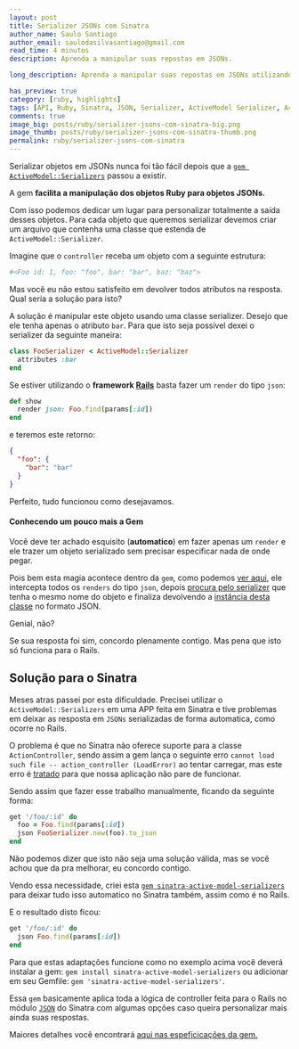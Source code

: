 ```yaml
---
layout: post
title: Serializer JSONs com Sinatra
author_name: Saulo Santiago
author_email: saulodasilvasantiago@gmail.com
read_time: 4 minutos
description: Aprenda a manipular suas repostas em JSONs.

long_description: Aprenda a manipular suas repostas em JSONs utilizando Rails ou Sinatra ambos de maneiras automaticas. Basicamente você precisa da gem <a href='https://github.com/SauloSilva/sinatra-active-model-serializers/https://github.com/rails-api/active_model_serializers' target='_blank'>active-model-serializers</a> para o Rails e da gem <a href='https://github.com/SauloSilva/sinatra-active-model-serializers/' target='_blank'>sinatra-active-model-serializers.</a> para o sinatra.

has_preview: true
category: [ruby, highlights]
tags: [API, Ruby, Sinatra, JSON, Serializer, ActiveModel Serializer, ActiveModelSerializer]
comments: true
image_big: posts/ruby/serializer-jsons-com-sinatra-big.png
image_thumb: posts/ruby/serializer-jsons-com-sinatra-thumb.png
permalink: ruby/serializer-jsons-com-sinatra
---
```


Serializar objetos em JSONs nunca foi tão fácil depois que a [`gem ActiveModel::Serializers`](https://github.com/rails-api/active_model_serializers) passou a existir. 

A gem **facilita a manipulação dos objetos Ruby para objetos JSONs.**

Com isso podemos dedicar um lugar para personalizar totalmente a saída desses objetos. Para cada objeto que queremos serializar devemos criar um arquivo que contenha uma classe que estenda de `ActiveModel::Serializer`.

Imagine que o `controller` receba um objeto com a seguinte estrutura:

```ruby
#<Foo id: 1, foo: "foo", bar: "bar", baz: "baz">
```

Mas você eu não estou satisfeito em devolver todos atributos na resposta. Qual seria a solução para isto?

A solução é manipular este objeto usando uma classe serializer. Desejo que ele tenha apenas o atributo `bar`. Para que isto seja possível dexei o serializer da seguinte maneira:

```ruby
class FooSerializer < ActiveModel::Serializer
  attributes :bar
end
```

Se estiver utilizando o **framework [Rails](https://github.com/rails/rails)** basta fazer um `render` do tipo `json`:

```ruby
def show
  render json: Foo.find(params[:id])
end
```

e teremos este retorno:

```json
{
  "foo": {
    "bar": "bar"
  }  
}
```

Perfeito, tudo funcionou como desejavamos.

#### Conhecendo um pouco mais a Gem

Você deve ter achado esquisito (**automatico**) em fazer apenas um `render` e ele trazer um objeto serializado sem precisar especificar nada de onde pegar.

Pois bem esta magia acontece dentro da `gem`, como podemos [ver aqui](https://github.com/rails-api/active_model_serializers/blob/v0.9.3/lib/action_controller/serialization.rb#L48), ele intercepta todos os `renders` do tipo `json`, depois [procura pelo serializer](https://github.com/rails-api/active_model_serializers/blob/v0.9.3/lib/action_controller/serialization.rb#L71) que tenha o mesmo nome do objeto e finaliza devolvendo a [instância desta classe](https://github.com/rails-api/active_model_serializers/blob/v0.9.3/lib/action_controller/serialization.rb#L95) no formato JSON.

Genial, não? 

Se sua resposta foi sim, concordo plenamente contigo. Mas pena que isto só funciona para o Rails.

## Solução para o Sinatra

Meses atras passei por esta dificuldade. Precisei utilizar o `ActiveModel::Serializers` em uma APP feita em Sinatra e tive problemas em deixar as resposta em `JSONs` serializadas de forma automatica, como ocorre no Rails.

O problema é que no Sinatra não oferece suporte para a classe `ActionController`, sendo assim a gem lança o seguinte erro `cannot load such file -- action_controller (LoadError)` ao tentar carregar, mas este erro é [tratado](https://github.com/rails-api/active_model_serializers/blob/v0.9.3/lib/active_model_serializers.rb#L18-L20) para que nossa aplicação não pare de funcionar.

Sendo assim que fazer esse trabalho manualmente, ficando da seguinte forma:

```ruby
get '/foo/:id' do
  foo = Foo.find(params[:id])
  json FooSerializer.new(foo).to_json
end
```

Não podemos dizer que isto não seja uma solução válida, mas se você achou que da pra melhorar, eu concordo contigo.

Vendo essa necessidade, criei esta [`gem sinatra-active-model-serializers`](https://github.com/SauloSilva/sinatra-active-model-serializers/) para deixar tudo isso automatico no Sinatra também, assim como é no Rails.

E o resultado disto ficou:

```ruby
get '/foo/:id' do
  json Foo.find(params[:id])
end
```

Para que estas adaptações funcione como no exemplo acima você deverá instalar a gem: `gem install sinatra-active-model-serializers` ou adicionar em seu Gemfile: `gem 'sinatra-active-model-serializers'`.

Essa `gem` basicamente aplica toda a lógica de controller feita para o Rails no módulo [`JSON`](https://github.com/SauloSilva/sinatra-active-model-serializers/blob/v0.0.3/lib/sinatra-active-model-serializers/json.rb#L4) do Sinatra com algumas opções caso queira personalizar mais ainda suas respostas.

Maiores detalhes você encontrará [aqui nas espeficicações da gem.](https://github.com/SauloSilva/sinatra-active-model-serializers#requirements)